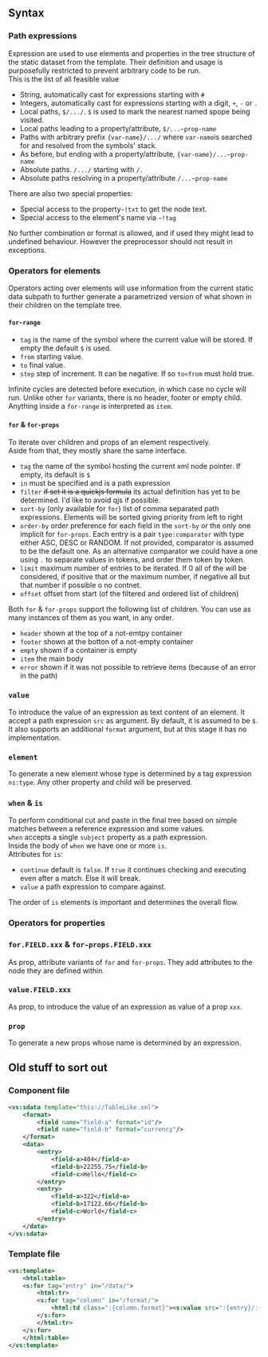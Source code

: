 ## Syntax


### Path expressions
Expression are used to use elements and properties in the tree structure of the static dataset from the template. Their definition and usage is purposefully restricted to prevent arbitrary code to be run.  
This is the list of all feasible value

- String, automatically cast for expressions starting with `#`
- Integers, automatically cast for expressions starting with a digit, `+`, `-` or `.`
- Local paths, `$/.../`. `$` is used to mark the nearest named spope being visited.
- Local paths leading to a property/attribute, `$/...~prop-name`
- Paths with arbitrary prefix `{var-name}/.../` where `var-name`is searched for and resolved from the symbols' stack.
- As before, but ending with a property/attribute, `{var-name}/...~prop-name`
- Absolute paths. `/.../` starting with `/`.
- Absolute paths resolving in a property/attribute `/...~prop-name`

There are also two special properties:
- Special access to the property`~!txt` to get the node text.
- Special access to the element's name via `~!tag`

No further combination or format is allowed, and if used they might lead to undefined behaviour. However the preprocessor should not result in exceptions.

### Operators for elements
Operators acting over elements will use information from the current static data subpath to further generate a parametrized version of what shown in their children on the template tree.

#### `for-range`

- `tag` is the name of the symbol where the current value will be stored. If empty the default `$` is used.
- `from` starting value.
- `to` final value.
- `step` step of increment. It can be negative. If so `to<from` must hold true.

Infinite cycles are detected before execution, in which case no cycle will run. Unlike other `for` variants, there is no header, footer or empty child. Anything inside a `for-range` is interpreted as `item`.

#### `for` & `for-props`

To iterate over children and props of an element respectively.  
Aside from that, they mostly share the same interface.

- `tag` the name of the symbol hosting the current xml node pointer. If empty, its default is `$`
- `in` must be specified and is a path expression
- `filter` ~~if set it is a quickjs formula~~ its actual definition has yet to be determined. I'd like to avoid qjs if possible.
- `sort-by` (only available for `for`) list of comma separated path expressions. Elements will be sorted giving priority from left to right
- `order-by` order preference for each field in the `sort-by` or the only one implicit for `for-props`. Each entry is a pair `type:comparator` with type either ASC, DESC or RANDOM. If not provided, comparator is assumed to be the default one. As an alternative comparator we could have a one using `.` to separate values in tokens, and order them token by token.
- `limit` maximum number of entries to be iterated. If 0 all of the will be considered, if positive that or the maximum number, if negative all but that number if possible o no contnet.
- `offset` offset from start (of the filtered and ordered list of children)

Both `for` & `for-props` support the following list of children. You can use as many instances of them as you want, in any order.

- `header` shown at the top of a not-emtpy container
- `footer` shown at the botton of a not-empty container
- `empty` shown if a container is empty
- `item` the main body
- `error` shown if it was not possible to retrieve items (because of an error in the path)

### `value`

To introduce the value of an expression as text content of an element. It accept a path expression `src` as argument. By default, it is assumed to be `$`.  
It also supports an additional `format` argument, but at this stage it has no implementation.

### `element`

To generate a new element whose type is determined by a tag expression `ns:type`. Any other property and child will be preserved.

### `when` & `is`

To perform conditional cut and paste in the final tree based on simple matches between a reference expression and some values.  
`when` accepts a single `subject` property as a path expression.  
Inside the body of `when` we have one or more `is`.  
Attributes for `is`:

- `continue` default is `false`. If `true` it continues checking and executing even after a match. Else it will break.
- `value` a path expression to compare against.

The order of `is` elements is important and determines the overall flow.

### Operators for properties

### `for.FIELD.xxx` & `for-props.FIELD.xxx`

As prop, attribute variants of `for` and `for-props`. They add attributes to the node they are defined within.

### `value.FIELD.xxx`

As prop, to introduce the value of an expression as value of a prop `xxx`.

### `prop`

To generate a new props whose name is determined by an expression.

## Old stuff to sort out

### Component file

```xml
<vs:sdata template="this://TableLike.xml">
    <format>
        <field name="field-a" format="id"/>
        <field name="field-b" format="currency"/>
    </format>
    <data>
        <entry>
            <field-a>404</field-a>
            <field-b>22255.75</field-b>
            <field-c>Hello</field-c>
        </entry>
        <entry>
            <field-a>322</field-a>
            <field-b>17122.66</field-b>
            <field-c>World</field-c>
        </entry>
    </data>
</vs:sdata>
```

### Template file

```xml
<vs:template>
    <html:table>
    <s:for tag="entry" in="/data/">
        <html:tr>
        <s:for tag="column" in="/format/">
            <html:td class=":{column.format}"><s:value src=":{entry}/:{column.name}"/></html:td>
        </s:for>
        </html:tr>
    </s:for>
    </html:table>
</vs:template>

```
